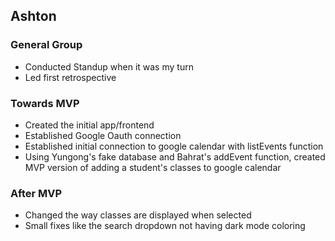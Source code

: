 ## Ashton
### General Group
- Conducted Standup when it was my turn
- Led first retrospective
### Towards MVP
- Created the initial app/frontend
- Established Google Oauth connection
- Established initial connection to google calendar with listEvents function
- Using Yungong's fake database and Bahrat's addEvent function, created MVP version of adding a student's classes to google calendar
### After MVP
- Changed the way classes are displayed when selected
- Small fixes like the search dropdown not having dark mode coloring
